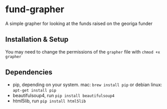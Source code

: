 # fund-grapher
A simple grapher for looking at the funds raised on the georiga funder

## Installation & Setup

You may need to change the permissions of the <code>grapher</code> file with <code>chmod +x grapher</code>

## Dependencies

* pip, depending on your system. mac: <code>brew install pip</code> or debian linux: <code>apt-get install pip</code> 
* beautifulsoup4, run <code>pip install beautifulsoup4</code>
* html5lib, run <code>pip install html5lib</code>